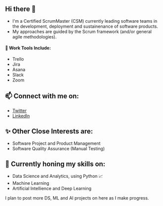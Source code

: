 ## Hi there 👋

* I'm a Certified ScrumMaster (CSM) currently leading software teams in the development, deployment and sustainenance of software products.
* My approaches are guided by the Scrum framework (and/or general agile methodologies). 

#### :hammer: Work Tools Include:
* Trello
* Jira
* Asana
* Slack
* Zoom

## 📫 Connect with me on:
* [Twitter](https://twitter.com/SylgeeMty)
* [LinkedIn](https://www.linkedin.com/in/glory-sylvester)

## :sparkles: Other Close Interests are:
* Software Project and Product Management
* Software Quality Assurance (Manual Testing)

## 🌱 Currently honing my skills on:
* Data Science and Analytics, using Python 📈
* Machine Learning 
* Artificial Intellience and Deep Learning

I plan to post more DS, ML and AI projects on here as I make progress. 
